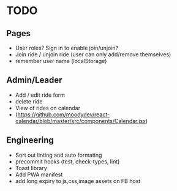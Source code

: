# TODO

## Pages

- User roles? Sign in to enable join/unjoin?
- Join ride / unjoin ride (user can only add/remove themselves)
- remember user name (localStorage)

## Admin/Leader

- Add / edit ride form
- delete ride
- View of rides on calendar
- (https://github.com/moodydev/react-calendar/blob/master/src/components/Calendar.jsx)

## Engineering

- Sort out linting and auto formating
- precommit hooks (test, check-types, lint)
- Toast library
- Add PWA manifest
- add long expiry to js,css,image assets on FB host
